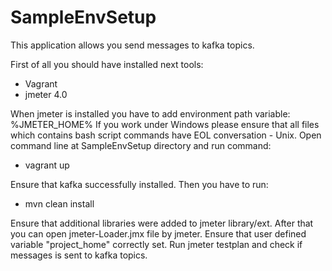 # SampleEnvSetup

This application allows you send messages to kafka topics.

First of all you should have installed next tools:

* Vagrant
* jmeter 4.0

When jmeter is installed you have to add environment path variable: %JMETER_HOME% 
If you work under Windows please ensure that all files which contains bash script commands have EOL conversation - Unix.
Open command line at SampleEnvSetup directory and run command:
 
* vagrant up

Ensure that kafka successfully installed. Then you have to run:
* mvn clean install  

Ensure that additional libraries were added to jmeter library/ext.
After that you can open jmeter-Loader.jmx file by jmeter. 
Ensure that user defined variable "project_home" correctly set.
Run jmeter testplan and check if messages is sent to kafka topics. 